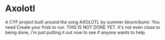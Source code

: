 # Axolotl
A CYF project built around the song AXOLOTL by summer bloom/bumr. You need Create your frisk to run.
THIS IS NOT DONE YET. It's not even close to being done, i'm just putting it out now to see if anyone wants to help.
